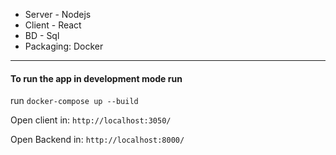 - Server - Nodejs
- Client - React
- BD - Sql 
- Packaging: Docker

---

#### To run the app in development mode run

run `docker-compose up --build`

Open client in: `http://localhost:3050/`

Open Backend in: `http://localhost:8000/`
